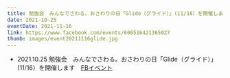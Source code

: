 ```yaml
---
title: 勉強会　みんなでさわる。おさわりの日「Glide（グライド）」(11/16）を開催します
date: 2021-10-25
eventDate: 2021-11-16
link: https://www.facebook.com/events/600516421365027
thumb: images/event20211116glide.jpg
---
```

- 2021.10.25 勉強会　みんなでさわる。おさわりの日「Glide（グライド）」(11/16）を開催します　[FBイベント](https://www.facebook.com/events/600516421365027)

